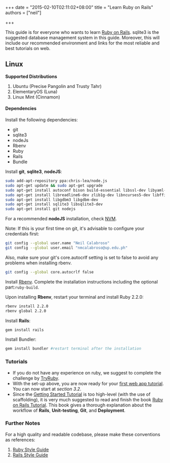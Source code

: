 +++
date = "2015-02-10T02:11:02+08:00"
title = "Learn Ruby on Rails"
authors = ["neil"]

+++

This guide is for everyone who wants to learn [Ruby on Rails](http://www.rubyonrails.org). sqlite3 is the suggested database management system in this guide. Moreover, this will include our recommended environment and links for the most reliable and best tutorials on web.

## Linux

**Supported Distributions**
1. Ubuntu (Precise Pangolin and Trusty Tahr)
2. ElementaryOS (Luna)
3. Linux Mint (Cinnamon)

#### Dependencies

Install the following dependencies:

* git
* sqlite3
* nodeJs
* Rbenv
* Ruby
* Rails
* Bundle

Install **git**, **sqlite3**, **nodeJS**:
```bash
sudo add-apt-repository ppa:chris-lea/node.js
sudo apt-get update && sudo apt-get upgrade
sudo apt-get install autoconf bison build-essential libssl-dev libyaml-dev
sudo apt-get install libreadline6-dev zlib1g-dev libncurses5-dev libffi-dev
sudo apt-get install libgdbm3 libgdbm-dev
sudo apt-get install sqlite3 libsqlite3-dev
sudo apt-get install git nodejs
```

For a recommended **nodeJS** installation, check [NVM](https://github.com/creationix/nvm).

Note: If this is your first time on git, it's advisable to configure your credentials first:
```bash
git config --global user.name "Neil Calabroso"
git config --global user.email "nmcalabroso@up.edu.ph"
```

Also, make sure your git's core.autocrlf setting is set to false to avoid any problems when installing rbenv.
```bash
git config --global core.autocrlf false
```

Install [Rbenv](https://github.com/sstephenson/rbenv). Complete the installation instructions including the optional part:```ruby-build```.

Upon installing **Rbenv**, restart your terminal and install Ruby 2.2.0:
```bash
rbenv install 2.2.0
rbenv global 2.2.0
```

Install **Rails**:
```bash
gem install rails
```

Install Bundler:
```bash
gem install bundler #restart terminal after the installation
```

### Tutorials
* If you do not have any experience on ruby, we suggest to complete the challenge by [TryRuby](http://www.tryruby.org).
* With the set-up above, you are now ready for your [first web app tutorial](http://guides.rubyonrails.org/getting_started.html). You can now start at *section 3.2*.
* Since the [Getting Started Tutorial](http://www.guides.rubyonrails.org/getting_started.html) is too high-level (with the use of scaffolding), it is very much suggested to read and finish the book [Ruby on Rails Tutorial](http://www.rubyonrailstutorial.org/book). This book gives a thorough explanation about the workflow of **Rails**, **Unit-testing**, **Git**, and **Deployment**.

### Further Notes

For a high quality and readable codebase, please make these conventions as references:

1. [Ruby Style Guide](https://github.com/bbatsov/ruby-style-guide)
2. [Rails Style Guide](https://github.com/bbatsov/rails-style-guide)
